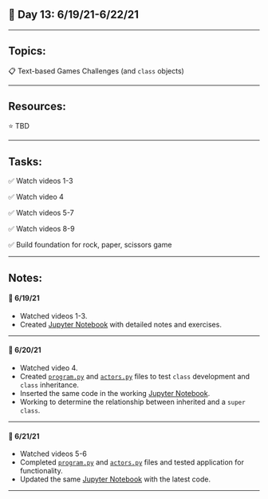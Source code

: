 ## :calendar: Day 13: 6/19/21-6/22/21

---

## Topics:

:clipboard: Text-based Games Challenges (and `class` objects)

---

## Resources:

:star: TBD

---

## Tasks:

:white_check_mark: Watch videos 1-3

:white_check_mark: Watch video 4

:white_check_mark: Watch videos 5-7

:white_check_mark: Watch videos 8-9

:white_check_mark: ​Build foundation for rock, paper, scissors game

---

## Notes:

#### :notebook: 6/19/21

- Watched videos 1-3.
- Created [Jupyter Notebook](object_classes.ipynb) with detailed notes and exercises.

---

#### :notebook: 6/20/21

- Watched video 4.
- Created [`program.py`](http://localhost:8888/lab/tree/days/13/dnd/program.py) and [`actors.py`](http://localhost:8888/lab/tree/days/13/dnd/actors.py) files to test `class` development and `class` inheritance.
- Inserted the same code in the working [Jupyter Notebook](object_classes.ipynb).
- Working to determine the relationship between inherited and a `super` `class`.

---

#### :notebook: 6/21/21

- Watched videos 5-6
- Completed [`program.py`](http://localhost:8888/lab/tree/days/13//program.py) and [`actors.py`](http://localhost:8888/lab/tree/days/13//actors.py) files and tested application for functionality.
- Updated the same [Jupyter Notebook](object_classes.ipynb) with the latest code.

---

